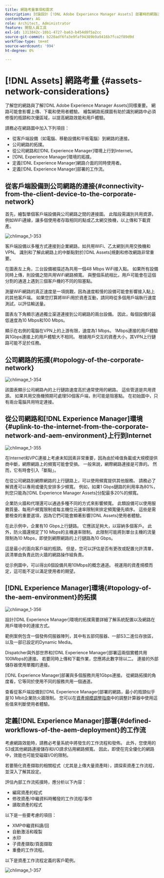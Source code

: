 ```yaml
---
title: 網路考量事項和需求
description: 討論設計 [!DNL Adobe Experience Manager Assets] 部署時的網路注意事項。
contentOwner: AG
role: Architect, Administrator
feature: 開發人員工具
exl-id: 1313842c-18b1-4727-ba63-b454d0f5a2cc
source-git-commit: b220adf6fa3e9faf94389b9a9416b7fca2f89d9d
workflow-type: tm+mt
source-wordcount: '994'
ht-degree: 0%

---
```


# [!DNL Assets] 網路考量  {#assets-network-considerations}

了解您的網路與了解[!DNL Adobe Experience Manager Assets]同樣重要。 網路可能會影響上傳、下載和使用者體驗。 繪製網路拓撲圖有助於識別網路中必須修復的瓶頸和次優區域，以提高網路效能和用戶體驗。

請務必在網路圖中加入下列項目：

* 從客戶端設備（如電腦、移動設備和平板電腦）到網路的連接。
* 公司網路的拓撲。
* 從公司網路和[!DNL Experience Manager]環境上行到Internet。
* [!DNL Experience Manager]環境的拓撲。
* 定義[!DNL Experience Manager]網路介面的同時使用者。
* 定義[!DNL Experience Manager]部署的工作流。

## 從客戶端設備到公司網路的連接{#connectivity-from-the-client-device-to-the-corporate-network}

首先，繪製單個客戶端設備與公司網路之間的連接圖。 此階段需識別共用資源，例如WiFi連線，讓多個使用者存取相同的點或乙太網交換機，以上傳和下載資產。

![chlimage_1-353](assets/chlimage_1-353.png)

客戶端設備以多種方式連接到企業網路，如共用WiFi、乙太網到共用交換機和VPN。 識別和了解此網路上的中斷點對於[!DNL Assets]規劃和修改網路非常重要。

在圖表左上角，三台設備被描述為共用一個48 Mbps WiFi接入點。 如果所有設備同時上傳，則設備之間共用WiFi網路頻寬。 與整個系統相比，用戶可能會在這個分割的通道上遇到三個客戶機的不同的阻塞點。

測量WiFi網路的真正速度是一項挑戰，因為速度較慢的設備可能會影響接入點上的其他客戶端。 如果您打算將WiFi用於資產互動，請同時從多個用戶端執行速度測試，以評估輸送量。

圖表左下角顯示通過獨立渠道連接到公司網路的兩台設備。 因此，每個設備的最低速度為10 Mbps和100 Mbps。

顯示在右側的電腦在VPN上的上游有限，速度為1 Mbps。 1Mbps連接的用戶體驗與1Gbps連接上的用戶體驗大不相同。 根據用戶交互的資產大小，其VPN上行鏈路可能不足於任務。

## 公司網路的拓撲{#topology-of-the-corporate-network}

![chlimage_1-354](assets/chlimage_1-354.png)

該圖表顯示公司網路內的上行鏈路速度高於通常使用的網路。 這些管道是共用資源。 如果共用交換機預期可處理50個客戶端，則可能是阻塞點。 在初始圖中，只有兩台電腦共用特定連接。

## 從公司網路和[!DNL Experience Manager]環境{#uplink-to-the-internet-from-the-corporate-network-and-aem-environment}上行到Internet

![chlimage_1-355](assets/chlimage_1-355.png)

在Internet和VPC連接上考慮未知因素非常重要，因為由於峰值負載或大規模提供商中斷，網際網路上的頻寬可能會受損。 一般來說，網際網路連接是可靠的。 然而，它有時會引入「斷點」。

在從公司網路到網際網路的上行鏈路上，可以使用頻寬提供其他服務。 請務必了解資產可以專用或優先安排多少頻寬。 例如，如果1 Gbps鏈路的利用率為80%，則您只能為[!DNL Experience Manager Assets]分配最多20%的頻寬。

企業防火牆和代理還可以通過多種不同的方式來影響頻寬。 此類設備可以使用服務質量、每用戶頻寬限制或每主機位元速率限制來排定頻寬優先順序。 這些是需要檢查的重要選項，因為它們可能會顯著影響[!DNL Assets]使用者體驗。

在此示例中，企業有10 Gbps上行鏈路。 它應該足夠大，以容納多個客戶。 此外，防火牆還規定了10 Mbps的主機速率限制。 此限制可能將到單台主機的流量限制為10 Mbps，即使到網際網路的上行鏈路為10 Gbps。

這是最小的面向客戶端的瓶頸。 但是，您可以評估是否有更改或配置允許清單，該清單由負責此防火牆的網路操作組負責。

從示例圖中，可以得出6個設備共用10Mbps的概念通道。 視運用的資產規模而定，這可能不足以滿足使用者的期望。

## [!DNL Experience Manager]環境{#topology-of-the-aem-environment}的拓撲

![chlimage_1-356](assets/chlimage_1-356.png)

設計[!DNL Experience Manager]環境的拓撲需要詳細了解系統配置以及網路在用戶環境中的連接方式。

範例案例包含一個發佈伺服器陣列，其中有五部伺服器、一部S3二進位存放區，以及一部已設定的Dynamic Media。

Dispatcher與外部世界和[!DNL Experience Manager]部署這兩個實體共用100Mbps的連接。 若要同時上傳和下載作業，您應將此數字除以二。 連接的外部儲存器使用單獨的連接。

[!DNL Experience Manager]部署與多個服務共用1Gbps連接。 從網路拓撲的角度看，它等同於使用不同的服務共用一個通道。

查看從客戶端設備到[!DNL Experience Manager]部署的網路，最小的瓶頸似乎是10 Mbit企業防火牆限制。 您可以在[資產規模調整指南](assets-sizing-guide.md)中的調整計算器中使用這些值來判斷使用者體驗。

## 定義[!DNL Experience Manager]部署{#defined-workflows-of-the-aem-deployment}的工作流

考慮網路效能時，請務必考量系統中將發生的工作流程和發佈。 此外，您使用的S3或其他網路連接儲存和I/O請求佔用網路頻寬。 因此，即使在完全優化的網路中，效能也可能受磁碟I/O的限制。

若要簡化資產擷取的相關程式（尤其是上傳大量資產時），請探索資產工作流程，並深入了解其設定。

評估內部工作流拓撲時，應分析以下內容：

* 編寫資產的程式
* 修改資產/中繼資料時觸發的工作流程/事件
* 讀取資產的程式

以下是一些要考慮的項目：

* XMP中繼資料讀/回
* 自動激活和複製
* 水印
* 子資產擷取/頁面擷取
* 重疊的工作流程。

以下是資產工作流程定義的客戶範例。

![chlimage_1-357](assets/chlimage_1-357.png)
